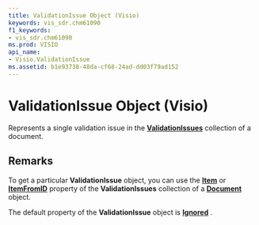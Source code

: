 ```yaml
---
title: ValidationIssue Object (Visio)
keywords: vis_sdr.chm61090
f1_keywords:
- vis_sdr.chm61090
ms.prod: VISIO
api_name:
- Visio.ValidationIssue
ms.assetid: b1e93738-48da-cf68-24ad-dd03f79ad152
---
```



# ValidationIssue Object (Visio)

Represents a single validation issue in the  **[ValidationIssues](validationissues-object-visio.md)** collection of a document.


## Remarks

To get a particular  **ValidationIssue** object, you can use the **[Item](validationissues-item-property-visio.md)** or **[ItemFromID](validationissues-itemfromid-property-visio.md)** property of the **ValidationIssues** collection of a **[Document](document-object-visio.md)** object.

The default property of the  **ValidationIssue** object is **[Ignored](validationissue-ignored-property-visio.md)** .


